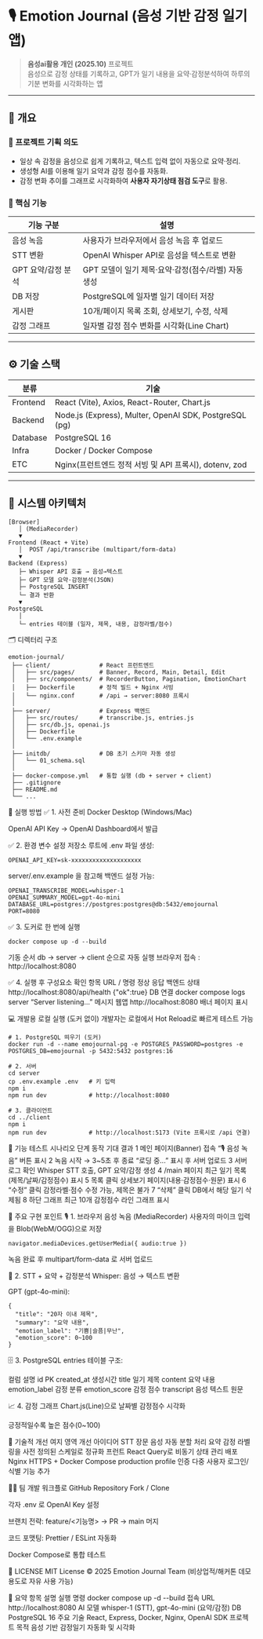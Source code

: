 # 🎙 Emotion Journal (음성 기반 감정 일기 앱)

> **음성ai활용 개인 (2025.10)** 프로젝트  
> 음성으로 감정 상태를 기록하고, GPT가 일기 내용을 요약·감정분석하여 하루의 기분 변화를 시각화하는 앱

---

## 📘 개요

### 🎯 프로젝트 기획 의도
- 일상 속 감정을 음성으로 쉽게 기록하고, 텍스트 입력 없이 자동으로 요약·정리.
- 생성형 AI를 이용해 일기 요약과 감정 점수를 자동화.
- 감정 변화 추이를 그래프로 시각화하여 **사용자 자기상태 점검 도구**로 활용.

### 🧩 핵심 기능
| 기능 구분 | 설명 |
|-----------|------|
| 음성 녹음 | 사용자가 브라우저에서 음성 녹음 후 업로드 |
| STT 변환 | OpenAI Whisper API로 음성을 텍스트로 변환 |
| GPT 요약/감정 분석 | GPT 모델이 일기 제목·요약·감정(점수/라벨) 자동 생성 |
| DB 저장 | PostgreSQL에 일자별 일기 데이터 저장 |
| 게시판 | 10개/페이지 목록 조회, 상세보기, 수정, 삭제 |
| 감정 그래프 | 일자별 감정 점수 변화를 시각화(Line Chart) |

---

## ⚙️ 기술 스택

| 분류 | 기술 |
|------|------|
| Frontend | React (Vite), Axios, React-Router, Chart.js |
| Backend | Node.js (Express), Multer, OpenAI SDK, PostgreSQL (pg) |
| Database | PostgreSQL 16 |
| Infra | Docker / Docker Compose |
| ETC | Nginx(프런트엔드 정적 서빙 및 API 프록시), dotenv, zod |

---

## 🧱 시스템 아키텍처

```text
[Browser]
   │ (MediaRecorder)
   ▼
Frontend (React + Vite)
   │  POST /api/transcribe (multipart/form-data)
   ▼
Backend (Express)
   ├─ Whisper API 호출 → 음성→텍스트
   ├─ GPT 모델 요약·감정분석(JSON)
   ├─ PostgreSQL INSERT
   └─ 결과 반환
   ▼
PostgreSQL
   │
   └─ entries 테이블 (일자, 제목, 내용, 감정라벨/점수)
```

🗂 디렉터리 구조
```
emotion-journal/
 ├── client/              # React 프런트엔드
 │   ├── src/pages/       # Banner, Record, Main, Detail, Edit
 │   ├── src/components/  # RecorderButton, Pagination, EmotionChart
 │   ├── Dockerfile       # 정적 빌드 + Nginx 서빙
 │   └── nginx.conf       # /api → server:8080 프록시
 │
 ├── server/              # Express 백엔드
 │   ├── src/routes/      # transcribe.js, entries.js
 │   ├── src/db.js, openai.js
 │   ├── Dockerfile
 │   └── .env.example
 │
 ├── initdb/              # DB 초기 스키마 자동 생성
 │   └── 01_schema.sql
 │
 ├── docker-compose.yml   # 통합 실행 (db + server + client)
 ├── .gitignore
 ├── README.md
 └── ...
```

🚀 실행 방법
✅ 1. 사전 준비
Docker Desktop (Windows/Mac)

OpenAI API Key
→ OpenAI Dashboard에서 발급

✅ 2. 환경 변수 설정
저장소 루트에 .env 파일 생성:

```
OPENAI_API_KEY=sk-xxxxxxxxxxxxxxxxxxxx
```
server/.env.example 을 참고해 백엔드 설정 가능:
```
OPENAI_TRANSCRIBE_MODEL=whisper-1
OPENAI_SUMMARY_MODEL=gpt-4o-mini
DATABASE_URL=postgres://postgres:postgres@db:5432/emojournal
PORT=8080
```

✅ 3. 도커로 한 번에 실행
```
docker compose up -d --build
```

기동 순서
db → server → client 순으로 자동 실행
브라우저 접속 : http://localhost:8080

✅ 4. 실행 후 구성요소 확인
항목	URL / 명령	정상 응답
백엔드 상태	http://localhost:8080/api/health	{"ok":true}
DB 연결	docker compose logs server	“Server listening…” 메시지
웹앱	http://localhost:8080	배너 페이지 표시

💻 개발용 로컬 실행 (도커 없이)
개발자는 로컬에서 Hot Reload로 빠르게 테스트 가능

```
# 1. PostgreSQL 띄우기 (도커)
docker run -d --name emojournal-pg -e POSTGRES_PASSWORD=postgres -e POSTGRES_DB=emojournal -p 5432:5432 postgres:16

# 2. 서버
cd server
cp .env.example .env   # 키 입력
npm i
npm run dev            # http://localhost:8080

# 3. 클라이언트
cd ../client
npm i
npm run dev            # http://localhost:5173 (Vite 프록시로 /api 연결)
```

🧪 기능 테스트 시나리오
단계	동작	기대 결과
1	메인 페이지(Banner) 접속	“🎙️ 음성 녹음” 버튼 표시
2	녹음 시작 → 3~5초 후 종료	“로딩 중...” 표시 후 서버 업로드
3	서버 로그 확인	Whisper STT 호출, GPT 요약/감정 생성
4	/main 페이지	최근 일기 목록(제목/날짜/감정점수) 표시
5	목록 클릭	상세보기 페이지(내용·감정점수·원문) 표시
6	“수정” 클릭	감정라벨·점수 수정 가능, 제목은 불가
7	“삭제” 클릭	DB에서 해당 일기 삭제됨
8	하단 그래프	최근 10개 감정점수 라인 그래프 표시

🧰 주요 구현 포인트
🎙️ 1. 브라우저 음성 녹음 (MediaRecorder)
사용자의 마이크 입력을 Blob(WebM/OGG)으로 저장
```
navigator.mediaDevices.getUserMedia({ audio:true })
```
녹음 완료 후 multipart/form-data 로 서버 업로드

🤖 2. STT + 요약 + 감정분석
Whisper: 음성 → 텍스트 변환

GPT (gpt-4o-mini):

```
{
  "title": "20자 이내 제목",
  "summary": "요약 내용",
  "emotion_label": "기쁨|슬픔|무난",
  "emotion_score": 0~100
}
```

🗄️ 3. PostgreSQL
entries 테이블 구조:

컬럼	설명
id	PK
created_at	생성시간
title	일기 제목
content	요약 내용
emotion_label	감정 분류
emotion_score	감정 점수
transcript	음성 텍스트 원문

📈 4. 감정 그래프
Chart.js(Line)으로 날짜별 감정점수 시각화

긍정적일수록 높은 점수(0~100)

🧩 기술적 개선 여지
영역	개선 아이디어
STT	장문 음성 자동 분할 처리
요약	감정 라벨링을 사전 정의된 스케일로 정규화
프런트	React Query로 비동기 상태 관리
배포	Nginx HTTPS + Docker Compose production profile
인증	다중 사용자 로그인/식별 기능 추가

🧑‍💻 팀 개발 워크플로
GitHub Repository Fork / Clone

각자 .env 로 OpenAI Key 설정

브랜치 전략: feature/<기능명> → PR → main 머지

코드 포맷팅: Prettier / ESLint 자동화

Docker Compose로 통합 테스트

🧾 LICENSE
MIT License © 2025 Emotion Journal Team
(비상업적/해커톤 데모 용도로 자유 사용 가능)

🏁 요약
항목	설명
실행 명령	docker compose up -d --build
접속 URL	http://localhost:8080
AI 모델	whisper-1 (STT), gpt-4o-mini (요약/감정)
DB	PostgreSQL 16
주요 기술	React, Express, Docker, Nginx, OpenAI SDK
프로젝트 목적	음성 기반 감정일기 자동화 및 시각화